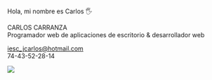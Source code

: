 Hola, mi nombre es Carlos 🖐


CARLOS CARRANZA <br/>
Programador web de aplicaciones de escritorio & desarrollador web

iesc_jcarlos@hotmail.com <br/>
74-43-52-28-14


<a href="https://img.shields.io/badge/Gmail-D14836?style=for-the-badge&logo=gmail&logoColor=white">

<img src="https://img.shields.io/badge/Gmail-D14836?style=for-the-badge&logo=gmail&logoColor=white">











